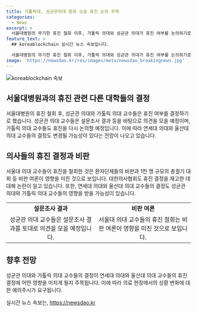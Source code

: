 ```yaml
---
title: 가톨릭대, 성균관의대 총회 오늘 휴진 논의 주목
categories:
  - News
excerpt: >
  서울대병원의 무기한 휴진 철회 이후, 가톨릭 의대와 성균관 의대가 휴진 여부를 논의하기로 했다. 두 의대의 소속 교수들은 온라인 총회를 통해 휴진 결정에 대한 의견을 모으며, 대한의사협회의 휴진 철회로 인한 논란과 비판 여론 등을 고려하고 있다. 또한, 다른 대학 교수들의 결정도 이에 따라 변경될 수 있는 상황이 예상된다. (총 150자)
feature_text: >
  ## koreablockchain 실시간 뉴스 속보입니다.

  서울대병원의 무기한 휴진 철회 이후, 가톨릭 의대와 성균관 의대가 휴진 여부를 논의하기로 했다. 두 의대의 소속 교수들은 온라인 총회를 통해 휴진 결정에 대한 의견을 모으며, 대한의사협회의 휴진 철회로 인한 논란과 비판 여론 등을 고려하고 있다. 또한, 다른 대학 교수들의 결정도 이에 따라 변경될 수 있는 상황이 예상된다. (총 150자)
image: 'https://newsdao.kr/res/images/meta/newsdao_breakingnews.jpg'
---
```


<p><img src="https://newsdao.kr/res/images/meta/newsdao_breakingnews.jpg" alt="koreablockchain 속보" /></p>

<h2 data-ke-size="size26">서울대병원과의 휴진 관련 다른 대학들의 결정</h2>

<p data-ke-size="size16">서울대병원의 휴진 철회 후, 성균관 의대와 가톨릭 의대 교수들은 휴진 여부를 결정하기로 했습니다. 성균관 의대 교수들은 설문조사 결과 등을 바탕으로 의견을 모을 예정이며, 가톨릭 의대 교수들도 휴진을 다시 논의할 예정입니다. 이에 따라 연세대 의대와 울산대 의대 교수들의 결정도 변경될 가능성이 있다는 전망이 나오고 있습니다.</p>

<h2 data-ke-size="size26">의사들의 휴진 결정과 비판</h2>

<p data-ke-size="size16">서울대 의대 교수들이 휴진을 철회한 것은 환자단체들의 비판과 1천 명 규모의 총궐기 대회 등 비판 여론이 영향을 미친 것으로 보입니다. 대한의사협회도 휴진 결정을 재고한 데 대해 논란이 일고 있습니다. 또한, 연세대 의대와 울산대 의대 교수들의 결정도 성균관 의대와 가톨릭 의대 교수들의 영향을 받을 가능성이 있습니다.</p>

<table>
  <tr>
    <td style="text-align: center; height: 17px;"><b>설문조사 결과</b></td>
    <td style="text-align: center; height: 17px;"><b>비판 여론</b></td>
  </tr>
  <tr>
    <td style="text-align: center; height: 17px;">성균관 의대 교수들은 설문조사 결과를 토대로 의견을 모을 예정입니다.</td>
    <td style="text-align: center; height: 17px;">서울대 의대 교수들의 휴진 철회는 비판 여론이 영향을 미친 것으로 보입니다.</td>
  </tr>
</table>

<h2 data-ke-size="size26">향후 전망</h2>

<p data-ke-size="size16">성균관 의대와 가톨릭 의대 교수들의 결정이 연세대 의대와 울산대 의대 교수들의 휴진 결정에 어떤 영향을 미치게 될지 주목됩니다. 이에 따라 의료 현장에서의 상황 변화에 대한 예의주시가 요구됩니다.</p>
실시간 뉴스 속보는, <a href="https://newsdao.kr" rel="dofollow">https://newsdao.kr</a>


